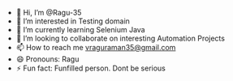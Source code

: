 - 👋 Hi, I’m @Ragu-35
- 👀 I’m interested in Testing domain
- 🌱 I’m currently learning Selenium Java
- 💞️ I’m looking to collaborate on interesting Automation Projects
- 📫 How to reach me vraguraman35@gmail.com
- 😄 Pronouns: Ragu
- ⚡ Fun fact: Funfilled person. Dont be serious

<!---
Ragu-35/Ragu-35 is a ✨ special ✨ repository because its `README.md` (this file) appears on your GitHub profile.
You can click the Preview link to take a look at your changes.
--->
